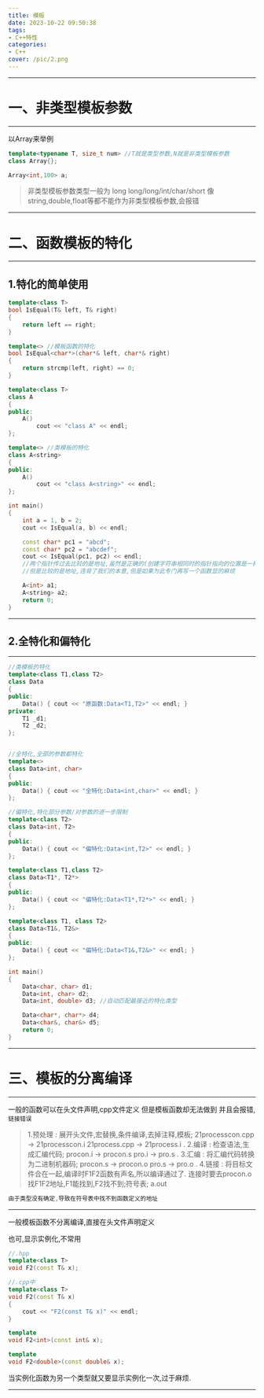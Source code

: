 ```yaml
---
title: 模板
date: 2023-10-22 09:50:38
tags:
- C++特性
categories:
- C++
cover: /pic/2.png
---
```


---
# 一、非类型模板参数
---
以Array来举例

```cpp
template<typename T, size_t num> //T就是类型参数,N就是非类型模板参数
class Array{};

Array<int,100> a; 
```

> 非类型模板参数类型一般为  long long/long/int/char/short
>像string,double,float等都不能作为非类型模板参数,会报错

---

# 二、函数模板的特化

---
## 1.特化的简单使用
```cpp
template<class T>
bool IsEqual(T& left, T& right)
{
	return left == right;
}

template<> //模板函数的特化
bool IsEqual<char*>(char*& left, char*& right)
{
	return strcmp(left, right) == 0;
}

template<class T>
class A
{
public:
	A()
		cout << "class A" << endl;
};

template<> //类模板的特化
class A<string>
{
public:
	A()
		cout << "class A<string>" << endl;
};

int main()
{
	int a = 1, b = 2;
	cout << IsEqual(a, b) << endl;

	const char* pc1 = "abcd";
	const char* pc2 = "abcdef";
	cout << IsEqual(pc1, pc2) << endl;
	//两个指针传过去比较的是地址,虽然是正确的(创建字符串相同时的指针指向的位置是一样的(节约空间)因此两个指针哪怕都指向"abcd"还是有正确结果
	//但是比较的是地址,违背了我们的本意,但是如果为此专门再写一个函数显的麻烦

	A<int> a1;
	A<string> a2;
	return 0;
}
```
---

## 2.全特化和偏特化
---

```cpp
//类模板的特化
template<class T1,class T2>
class Data
{
public:
	Data() { cout << "原函数:Data<T1,T2>" << endl; }
private:
	T1 _d1;
	T2 _d2;
};


//全特化,全部的参数都特化
template<>
class Data<int, char>
{
public:
	Data() { cout << "全特化:Data<int,char>" << endl; }
};

//偏特化,特化部分参数/对参数的进一步限制
template<class T2>
class Data<int, T2>
{
public:
	Data() { cout << "偏特化:Data<int,T2>" << endl; }
};

template<class T1,class T2>
class Data<T1*, T2*>
{
public:
	Data() { cout << "偏特化:Data<T1*,T2*>" << endl; }
};

template<class T1, class T2>
class Data<T1&, T2&>
{
public:
	Data() { cout << "偏特化:Data<T1&,T2&>" << endl; }
};

int main()
{
	Data<char, char> d1;
	Data<int, char> d2;
	Data<int, double> d3; //自动匹配最接近的特化类型

	Data<char*, char*> d4;
	Data<char&, char&> d5;
	return 0;
}
```
---

# 三、模板的分离编译
---
一般的函数可以在头文件声明,cpp文件定义
但是模板函数却无法做到
并且会报错,`链接错误`

> 1.预处理 : 展开头文件,宏替换,条件编译,去掉注释,模板; 
> 21processcon.cpp -> 21processcon.i   21process.cpp -> 21process.i
> .
>2.编译   : 检查语法,生成汇编代码; 
>procon.i -> procon.s   pro.i -> pro.s
>.
>3.汇编   : 将汇编代码转换为二进制机器码; 
>procon.s -> procon.o   pro.s -> pro.o
>.
>4.链接   : 将目标文件合在一起,编译时F1F2函数有声名,所以编译通过了.
>连接时要去procon.o找F1F2地址,F1能找到,F2找不到;符号表; a.out



```c
由于类型没有确定,导致在符号表中找不到函数定义的地址
```


---
一般模板函数不分离编译,直接在头文件声明定义

也可,显示实例化,不常用

```cpp
//.hpp
template<class T>
void F2(const T& x);

//.cpp中
template<class T>
void F2(const T& x)
{
	cout << "F2(const T& x)" << endl;
}

template
void F2<int>(const int& x);

template
void F2<double>(const double& x);
```
当实例化函数为另一个类型就又要显示实例化一次,过于麻烦.

---